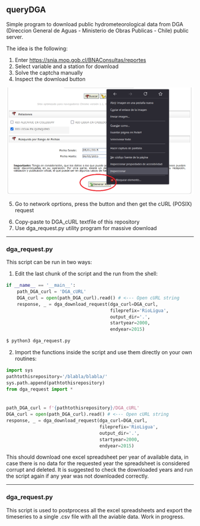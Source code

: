## queryDGA

Simple program to download public hydrometeorological data from DGA (Direccion General de Aguas - Ministerio de Obras Publicas - Chile) public server.

The idea is the following:
1)  Enter https://snia.mop.gob.cl/BNAConsultas/reportes
2)  Select variable and a station for download
3)  Solve the captcha manually
4)  Inspect the download button

<!-- <img src="./static/DGA_download.png" alt="download.png" width="50%"/> -->

![alt text](https://github.com/lucasglasner/queryDGA/blob/main/static/DGA_download.png)

5)  Go to network oprtions, press the button and then get the cURL (POSIX) request

<!-- <img src="./static/DGA_cURL.png" alt="curl.png" width="50%"/> -->

6)  Copy-paste to DGA_cURL textfile of this repository
7)  Use dga_request.py utility program for massive download

---

### dga_request.py

This script can be run in two ways: 
1) Edit the last chunk of the script and the run from the shell:
```python
if __name__ == '__main__':
    path_DGA_curl = 'DGA_cURL'
    DGA_curl = open(path_DGA_curl).read() # <--- Open cURL string
    response, _ = dga_download_request(dga_curl=DGA_curl,
                                       fileprefix='RioLigua',
                                       output_dir='.',      
                                       startyear=2000,
                                       endyear=2015)
```
```bash
$ python3 dga_request.py
```

2) Import the functions inside the script and use them directly on your own routines:
```python
import sys
pathtothisrepository='/blabla/blabla/'
sys.path.append(pathtothisrepository)
from dga_request import *


path_DGA_curl = f'{pathtothisrepository}/DGA_cURL'
DGA_curl = open(path_DGA_curl).read() # <--- Open cURL string
response, _ = dga_download_request(dga_curl=DGA_curl,
                                   fileprefix='RioLigua',
                                   output_dir='.',      
                                   startyear=2000,
                                   endyear=2015)
```

This should download one excel spreadsheet per year of available data, in case there is no data for the requested year the spreadsheet is considered corrupt and deleted. It is suggested to check the downloaded years and run the script again if any year was not downloaded correctly. 

---

### dga_request.py

This script is used to postprocess all the excel spreadsheets and export the 
timeseries to a single .csv file with all the aviable data.
Work in progress.
